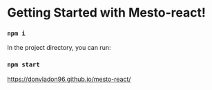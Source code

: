 # Getting Started with Mesto-react!

### `npm i`

In the project directory, you can run:

### `npm start`

https://donvladon96.github.io/mesto-react/
